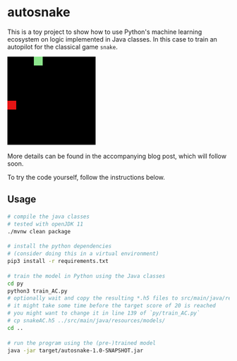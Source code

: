 # autosnake

This is a toy project to show how to use Python's machine learning ecosystem
on logic implemented in Java classes. In this case to train an autopilot for
the classical game `snake`.

![Trained Snake](img/3000.gif)

More details can be found in the accompanying blog post, which will follow soon.

To try the code yourself, follow the instructions below.

## Usage

```bash
# compile the java classes
# tested with openJDK 11
./mvnw clean package

# install the python dependencies
# (consider doing this in a virtual environment)
pip3 install -r requirements.txt

# train the model in Python using the Java classes
cd py
python3 train_AC.py
# optionally wait and copy the resulting *.h5 files to src/main/java/resources/models
# it might take some time before the target score of 20 is reached
# you might want to change it in line 139 of `py/train_AC.py`
# cp snakeAC.h5 ../src/main/java/resources/models/
cd ..

# run the program using the (pre-)trained model
java -jar target/autosnake-1.0-SNAPSHOT.jar
```
